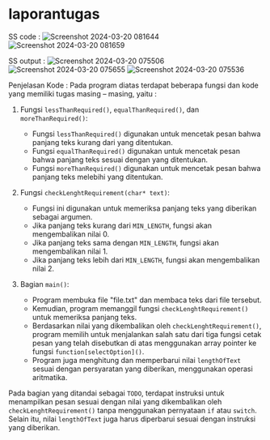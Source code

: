 # laporantugas

SS code :
![Screenshot 2024-03-20 081644](https://github.com/suryaadiarga/pointer/assets/164111261/78696dee-411a-4e97-a870-f9302512421c)
![Screenshot 2024-03-20 081659](https://github.com/suryaadiarga/pointer/assets/164111261/a83bcd16-c682-4dea-bb22-ca6929cc6482)

SS output :
![Screenshot 2024-03-20 075506](https://github.com/suryaadiarga/pointer/assets/164111261/c1ae4aab-9c08-4052-8e54-73b67689b6ea)
![Screenshot 2024-03-20 075655](https://github.com/suryaadiarga/pointer/assets/164111261/e8a1d861-1aec-48ed-a6d3-838bcabc29ca)
![Screenshot 2024-03-20 075536](https://github.com/suryaadiarga/pointer/assets/164111261/43c67fb7-fe44-461d-95ed-57f79c7aa6cf)

Penjelasan Kode :
Pada program diatas  terdapat beberapa fungsi dan kode yang memiliki tugas masing – masing, yaitu :
1. Fungsi `lessThanRequired()`, `equalThanRequired()`, dan `moreThanRequired()`:
   - Fungsi `lessThanRequired()` digunakan untuk mencetak pesan bahwa panjang teks kurang dari yang ditentukan.
   - Fungsi `equalThanRequired()` digunakan untuk mencetak pesan bahwa panjang teks sesuai dengan yang ditentukan.
   - Fungsi `moreThanRequired()` digunakan untuk mencetak pesan bahwa panjang teks melebihi yang ditentukan.

2. Fungsi `checkLenghtRequirement(char* text)`:
   - Fungsi ini digunakan untuk memeriksa panjang teks yang diberikan sebagai argumen.
   - Jika panjang teks kurang dari `MIN_LENGTH`, fungsi akan mengembalikan nilai 0.
   - Jika panjang teks sama dengan `MIN_LENGTH`, fungsi akan mengembalikan nilai 1.
   - Jika panjang teks lebih dari `MIN_LENGTH`, fungsi akan mengembalikan nilai 2.

3. Bagian `main()`:
   - Program membuka file "file.txt" dan membaca teks dari file tersebut.
   - Kemudian, program memanggil fungsi `checkLenghtRequirement()` untuk memeriksa panjang teks.
   - Berdasarkan nilai yang dikembalikan oleh `checkLenghtRequirement()`, program memilih untuk menjalankan salah satu dari tiga fungsi cetak pesan yang telah disebutkan di atas menggunakan array pointer ke fungsi `function[selectOption]()`.
   - Program juga menghitung dan memperbarui nilai `lengthOfText` sesuai dengan persyaratan yang diberikan, menggunakan operasi aritmatika.

Pada bagian yang ditandai sebagai `TODO`, terdapat instruksi untuk menampilkan pesan sesuai dengan nilai yang dikembalikan oleh `checkLenghtRequirement()` tanpa menggunakan pernyataan `if` atau `switch`. Selain itu, nilai `lengthOfText` juga harus diperbarui sesuai dengan instruksi yang diberikan.
